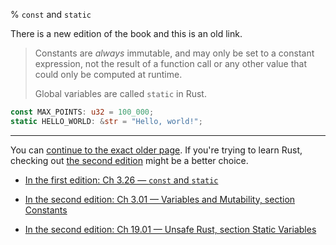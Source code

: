 % `const` and `static`

There is a new edition of the book and this is an old link.

> Constants are _always_ immutable, and may only be set to a constant expression, not the result of a function call or any other value that could only be computed at runtime.
>
> Global variables are called `static` in Rust.

```rust
const MAX_POINTS: u32 = 100_000;
static HELLO_WORLD: &str = "Hello, world!";
```

---

You can [continue to the exact older page][1].
If you're trying to learn Rust, checking out [the second edition][2] might be a better choice.

* [In the first edition: Ch 3.26 — `const` and `static`][1]

* [In the second edition: Ch 3.01 — Variables and Mutability, section Constants][2]

* [In the second edition: Ch 19.01 — Unsafe Rust, section Static Variables][3]


[1]: first-edition/const-and-static.html
[2]: second-edition/ch03-01-variables-and-mutability.html#differences-between-variables-and-constants
[3]: second-edition/ch19-01-unsafe-rust.html#accessing-or-modifying-a-mutable-static-variable
